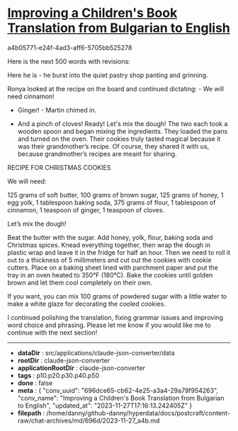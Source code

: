 # [Improving a Children's Book Translation from Bulgarian to English](https://claude.ai/chat/696dce65-cb62-4e25-a3a4-29a79f954263)

a4b05771-e24f-4ad3-aff6-5705bb525278

Here is the next 500 words with revisions:

Here he is - he burst into the quiet pastry shop panting and grinning.  

Ronya looked at the recipe on the board and continued dictating: - We will need cinnamon!  

- Ginger! - Martin chimed in.  

- And a pinch of cloves! Ready! Let's mix the dough! The two each took a wooden spoon and began mixing the ingredients. They loaded the pans and turned on the oven. Their cookies truly tasted magical because it was their grandmother’s recipe. Of course, they shared it with us, because grandmother’s recipes are meant for sharing.


RECIPE FOR CHRISTMAS COOKIES

We will need:  

125 grams of soft butter, 100 grams of brown sugar, 125 grams of honey, 1 egg yolk, 1 tablespoon baking soda, 375 grams of flour, 1 tablespoon of cinnamon, 1 teaspoon of ginger, 1 teaspoon of cloves.


Let’s mix the dough!  

Beat the butter with the sugar. Add honey, yolk, flour, baking soda and Christmas spices.  Knead everything together, then wrap the dough in plastic wrap and leave it in the fridge for half an hour. Then we need to roll it out to a thickness of 5 millimeters and cut out the cookies with cookie cutters. Place on a baking sheet lined with parchment paper and put the tray in an oven heated to 350°F (180°C). Bake the cookies until golden brown and let them cool completely on their own.  

If you want, you can mix 100 grams of powdered sugar with a little water to make a white glaze for decorating the cooled cookies.

I continued polishing the translation, fixing grammar issues and improving word choice and phrasing. Please let me know if you would like me to continue with the next section!

---

* **dataDir** : src/applications/claude-json-converter/data
* **rootDir** : claude-json-converter
* **applicationRootDir** : claude-json-converter
* **tags** : p10.p20.p30.p40.p50
* **done** : false
* **meta** : {
  "conv_uuid": "696dce65-cb62-4e25-a3a4-29a79f954263",
  "conv_name": "Improving a Children's Book Translation from Bulgarian to English",
  "updated_at": "2023-11-27T17:16:13.242405Z"
}
* **filepath** : /home/danny/github-danny/hyperdata/docs/postcraft/content-raw/chat-archives/md/696d/2023-11-27_a4b.md